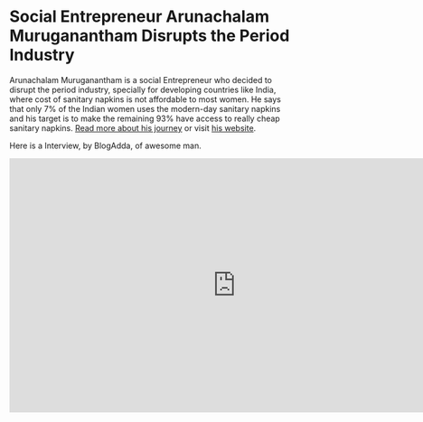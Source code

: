 # Social Entrepreneur Arunachalam Muruganantham Disrupts the Period Industry

Arunachalam Muruganantham is a social Entrepreneur who decided to disrupt the period industry, specially for developing countries like India, where cost of sanitary napkins is not affordable to most women. He says that only 7% of the Indian women uses the modern-day sanitary napkins and his target is to make the remaining 93% have access to really cheap sanitary napkins. <a href="http://www.fastcoexist.com/1679008/an-indian-inventor-disrupts-the-period-industry">Read more about his journey</a> or visit <a href="http://newinventions.in/">his website</a>.

Here is a Interview, by BlogAdda, of awesome man.

<iframe width="800" height="450" src="https://www.youtube.com/embed/qIXW-7StQcg" title="YouTube video player" frameborder="0" allow="accelerometer; autoplay; clipboard-write; encrypted-media; gyroscope; picture-in-picture; web-share" referrerpolicy="strict-origin-when-cross-origin" allowfullscreen></iframe>